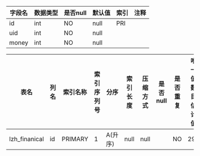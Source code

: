 |字段名|数据类型|是否null|默认值|索引|注释|
|------|--------|--------|------|----|----|
|id|int|NO|null|PRI||
|uid|int|NO|null|||
|money|int|NO|null|||



|表名|列名|索引名称|索引序列号|分序|索引长度|压缩方式|是否null|是否重复|唯一值数目估计值|索引方法|列中描述索引信息|索引注释|
|----|----|--------|----------|----|--------|--------|--------|--------|----------------|--------|----------------|--------|
|lzh_finanical|id|PRIMARY|1|A(升序)|null|null||NO|296|BTREE|||

